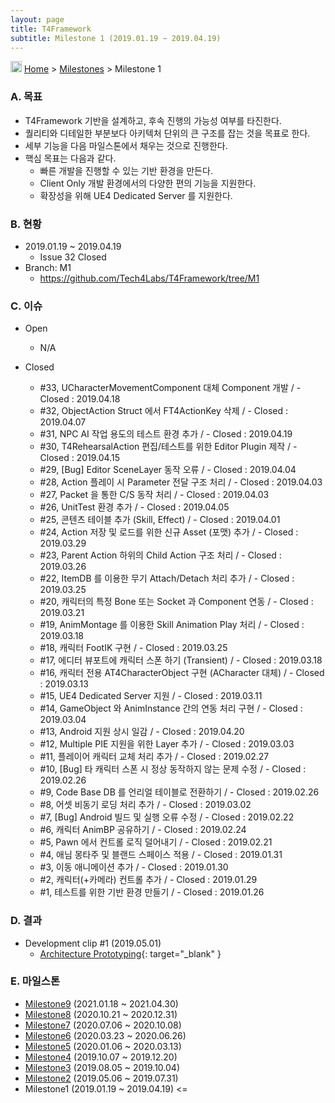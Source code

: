```yaml
---
layout: page
title: T4Framework
subtitle: Milestone 1 (2019.01.19 ~ 2019.04.19)
---
```

<img src="https://t4framework.com/img/Folders2.png" width="18px" height="18px"> [Home](https://t4framework.com/index) > [Milestones](https://t4framework.com/T4Framework_Milestones/) > Milestone 1

### A. 목표

- T4Framework 기반을 설계하고, 후속 진행의 가능성 여부를 타진한다.
- 퀄리티와 디테일한 부분보다 아키텍처 단위의 큰 구조를 잡는 것을 목표로 한다.
- 세부 기능을 다음 마일스톤에서 채우는 것으로 진행한다.
- 핵심 목표는 다음과 같다.
  - 빠른 개발을 진행할 수 있는 기반 환경을 만든다.
  - Client Only 개발 환경에서의 다양한 편의 기능을 지원한다.
  - 확장성을 위해 UE4 Dedicated Server 를 지원한다.

### B. 현황

- 2019.01.19 ~ 2019.04.19
  - Issue 32 Closed
- Branch: M1
  - <https://github.com/Tech4Labs/T4Framework/tree/M1>

### C. 이슈

- Open
  - N/A
  
- Closed
  - #33, UCharacterMovementComponent 대체 Component 개발 / - Closed : 2019.04.18
  - #32, ObjectAction Struct 에서 FT4ActionKey 삭제 / - Closed : 2019.04.07
  - #31, NPC AI 작업 용도의 테스트 환경 추가 / - Closed : 2019.04.19
  - #30, T4RehearsalAction 편집/테스트를 위한 Editor Plugin 제작 / - Closed : 2019.04.15
  - #29, [Bug] Editor SceneLayer 동작 오류 / - Closed : 2019.04.04
  - #28, Action 플레이 시 Parameter 전달 구조 처리 / - Closed : 2019.04.03
  - #27, Packet 을 통한 C/S 동작 처리 / - Closed : 2019.04.03
  - #26, UnitTest 환경 추가 / - Closed : 2019.04.05
  - #25, 콘텐츠 테이블 추가 (Skill, Effect) / - Closed : 2019.04.01
  - #24, Action 저장 및 로드를 위한 신규 Asset (포맷) 추가 / - Closed : 2019.03.29
  - #23, Parent Action 하위의 Child Action 구조 처리 / - Closed : 2019.03.26
  - #22, ItemDB 를 이용한 무기 Attach/Detach 처리 추가 / - Closed : 2019.03.25
  - #20, 캐릭터의 특정 Bone 또는 Socket 과 Component 연동 / - Closed : 2019.03.21
  - #19, AnimMontage 를 이용한 Skill Animation Play 처리 / - Closed : 2019.03.18
  - #18, 캐릭터 FootIK 구현 / - Closed : 2019.03.25
  - #17, 에디터 뷰포트에 캐릭터 스폰 하기 (Transient) / - Closed : 2019.03.18
  - #16, 캐릭터 전용 AT4CharacterObject 구현 (ACharacter 대체) / - Closed : 2019.03.13
  - #15, UE4 Dedicated Server 지원 / - Closed : 2019.03.11
  - #14, GameObject 와 AnimInstance 간의 연동 처리 구현 / - Closed : 2019.03.04
  - #13, Android 지원 상시 일감 / - Closed : 2019.04.20
  - #12, Multiple PIE 지원을 위한 Layer 추가 / - Closed : 2019.03.03
  - #11, 플레이어 캐릭터 교체 처리 추가 / - Closed : 2019.02.27
  - #10, [Bug] 타 캐릭터 스폰 시 정상 동작하지 않는 문제 수정 / - Closed : 2019.02.26
  - #9, Code Base DB 를 언리얼 테이블로 전환하기 / - Closed : 2019.02.26
  - #8, 어셋 비동기 로딩 처리 추가 / - Closed : 2019.03.02
  - #7, [Bug] Android 빌드 및 실행 오류 수정 / - Closed : 2019.02.22
  - #6, 캐릭터 AnimBP 공유하기 / - Closed : 2019.02.24
  - #5, Pawn 에서 컨트롤 로직 덜어내기 / - Closed : 2019.02.21
  - #4, 애님 몽타주 및 블랜드 스페이스 적용 / - Closed : 2019.01.31
  - #3, 이동 애니메이션 추가 / - Closed : 2019.01.30
  - #2, 캐릭터(+카메라) 컨트롤 추가 / - Closed : 2019.01.29
  - #1, 테스트를 위한 기반 환경 만들기 / - Closed : 2019.01.26

### D. 결과

- Development clip #1 (2019.05.01)
  - [Architecture Prototyping](https://youtu.be/kq6mi8CEYi0){: target="_blank" }

### E. 마일스톤

- [Milestone9](https://t4framework.com/T4Framework_Milestone9_Achieved/) (2021.01.18 ~ 2021.04.30)
- [Milestone8](https://t4framework.com/T4Framework_Milestone8_Achieved/) (2020.10.21 ~ 2020.12.31)
- [Milestone7](https://t4framework.com/T4Framework_Milestone7_Achieved/) (2020.07.06 ~ 2020.10.08)
- [Milestone6](https://t4framework.com/T4Framework_Milestone6_Achieved/) (2020.03.23 ~ 2020.06.26)
- [Milestone5](https://t4framework.com/T4Framework_Milestone5_Achieved/) (2020.01.06 ~ 2020.03.13)
- [Milestone4](https://t4framework.com/T4Framework_Milestone4_Achieved/) (2019.10.07 ~ 2019.12.20)
- [Milestone3](https://t4framework.com/T4Framework_Milestone3_Achieved/) (2019.08.05 ~ 2019.10.04)
- [Milestone2](https://t4framework.com/T4Framework_Milestone2_Achieved/) (2019.05.06 ~ 2019.07.31)
- Milestone1 (2019.01.19 ~ 2019.04.19) <=
